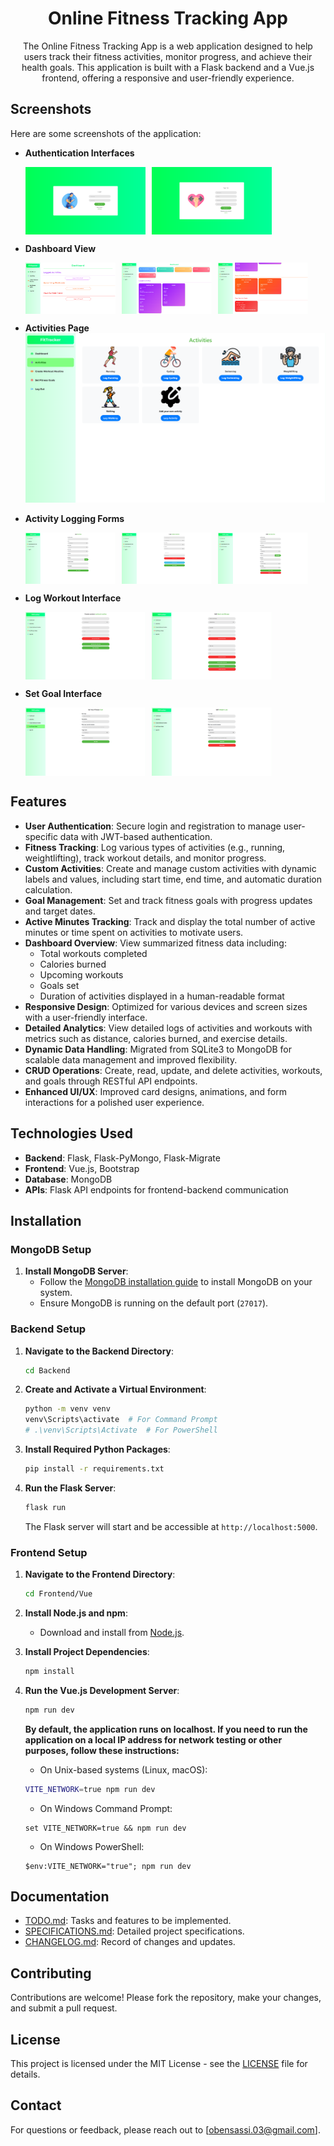 <h1 align="center">
Online Fitness Tracking App
</h1>
<div align="center">
The Online Fitness Tracking App is a web application designed to help users track their fitness activities, monitor progress, and achieve their health goals. This application is built with a Flask   backend and a Vue.js frontend, offering a responsive and user-friendly experience.
</div>

## Screenshots

Here are some screenshots of the application:

- **Authentication Interfaces**
  <div style="display: flex; gap: 10px;">
      <img src="Screenshots/login.png" alt="Login Overview" style="width: 40%;"/>
      <img src="Screenshots/signup.png" alt="Sign Up Overview" style="width: 40%;"/>
  </div>

- **Dashboard View**
  <div style="display: flex; gap: 10px;">
      <img src="Screenshots/dashboard0.png" alt="Dashboard Overview 1" style="width: 30%;"/>
      <img src="Screenshots/dashboard1.png" alt="Dashboard Overview 2" style="width: 30%;"/>
      <img src="Screenshots/dashboard2.png" alt="Dashboard Overview 3" style="width: 30%;"/>
  </div>

- **Activities Page**
  ![Activities Page](Screenshots/activities.png)

- **Activity Logging Forms**
  <div style="display: flex; gap: 10px;">
      <img src="Screenshots/log-activity.png" alt="Log Activity Overview" style="width: 30%;"/>
      <img src="Screenshots/log-custom-activity.png" alt="Log Custom Activity Overview" style="width: 30%;"/>
      <img src="Screenshots/edit-activity.png" alt="Log Custom Activity Overview" style="width: 30%;"/>
  </div>

- **Log Workout Interface**
  <div style="display: flex; gap: 10px;">
      <img src="Screenshots/log-workout.png" alt="Workout Interface" style="width: 40%;"/>
      <img src="Screenshots/edit-workout.png" alt="Edit Workout Interface" style="width: 40%;"/>
  </div>


- **Set Goal Interface**
  <div style="display: flex; gap: 10px;">
      <img src="Screenshots/set-goal.png" alt="Goal Interface" style="width: 40%;"/>
      <img src="Screenshots/edit-goal.png" alt="Edit Goal Interface" style="width: 40%;"/>
  </div>

## Features

- **User Authentication**: Secure login and registration to manage user-specific data with JWT-based authentication.
- **Fitness Tracking**: Log various types of activities (e.g., running, weightlifting), track workout details, and monitor progress.
- **Custom Activities**: Create and manage custom activities with dynamic labels and values, including start time, end time, and automatic duration calculation.
- **Goal Management**: Set and track fitness goals with progress updates and target dates.
- **Active Minutes Tracking**: Track and display the total number of active minutes or time spent on activities to motivate users.
- **Dashboard Overview**: View summarized fitness data including:
  - Total workouts completed
  - Calories burned
  - Upcoming workouts
  - Goals set
  - Duration of activities displayed in a human-readable format
- **Responsive Design**: Optimized for various devices and screen sizes with a user-friendly interface.
- **Detailed Analytics**: View detailed logs of activities and workouts with metrics such as distance, calories burned, and exercise details.
- **Dynamic Data Handling**: Migrated from SQLite3 to MongoDB for scalable data management and improved flexibility.
- **CRUD Operations**: Create, read, update, and delete activities, workouts, and goals through RESTful API endpoints.
- **Enhanced UI/UX**: Improved card designs, animations, and form interactions for a polished user experience.

## Technologies Used

- **Backend**: Flask, Flask-PyMongo, Flask-Migrate
- **Frontend**: Vue.js, Bootstrap
- **Database**: MongoDB
- **APIs**: Flask API endpoints for frontend-backend communication

## Installation

### MongoDB Setup

1. **Install MongoDB Server**:
   - Follow the [MongoDB installation guide](https://docs.mongodb.com/manual/installation/) to install MongoDB on your system.
   - Ensure MongoDB is running on the default port (`27017`).

### Backend Setup

1. **Navigate to the Backend Directory**:
    ```sh
    cd Backend
    ```

2. **Create and Activate a Virtual Environment**:
    ```sh
    python -m venv venv
    venv\Scripts\activate  # For Command Prompt
    # .\venv\Scripts\Activate  # For PowerShell
    ```

3. **Install Required Python Packages**:
    ```sh
    pip install -r requirements.txt
    ```

4. **Run the Flask Server**:
    ```sh
    flask run
    ```

   The Flask server will start and be accessible at `http://localhost:5000`.

### Frontend Setup

1. **Navigate to the Frontend Directory**:
    ```sh
    cd Frontend/Vue
    ```

2. **Install Node.js and npm**:
   - Download and install from [Node.js](https://nodejs.org/).

3. **Install Project Dependencies**:
    ```sh
    npm install
    ```

4. **Run the Vue.js Development Server**:
    ```sh
    npm run dev
    ```
    **By default, the application runs on localhost. If you need to run the application on a local IP address for network testing or other purposes, follow these instructions:**
    - On Unix-based systems (Linux, macOS):
    ```sh
    VITE_NETWORK=true npm run dev
    ```
    - On Windows Command Prompt:
    ```
    set VITE_NETWORK=true && npm run dev
    ```
    - On Windows PowerShell:
    ```
    $env:VITE_NETWORK="true"; npm run dev
    ```


## Documentation

- [TODO.md](TODO.md): Tasks and features to be implemented.
- [SPECIFICATIONS.md](SPECIFICATIONS.md): Detailed project specifications.
- [CHANGELOG.md](CHANGELOG.md): Record of changes and updates.

## Contributing

Contributions are welcome! Please fork the repository, make your changes, and submit a pull request.

## License

This project is licensed under the MIT License - see the [LICENSE](LICENSE) file for details.

## Contact

For questions or feedback, please reach out to [obensassi.03@gmail.com].
